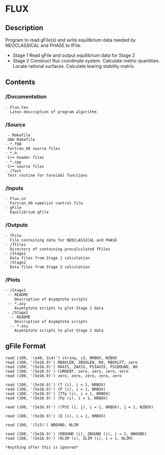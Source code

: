 # FLUX

## Description

   Program to read gFile(s) and write equilibrium data needed by NEOCLASSICAL and PHASE to fFile.
   - Stage 1
     Read gFile and output equilibrium data for Stage 2
   - Stage 2
     Construct flux coordinate system. Calculate metric quantities. Locate rational surfaces.
     Calculate tearing stability matrix. 
   
## Contents

 ### /Documentation
    - Flux.tex
      Latex description of program algorithm
	  
 ### /Source
     - Makefile
	 GNU Makefile
	- *.f90
	 Fortran_90 source files
	- *.h
	 C++ header files
	- *.cpp
	 C++ source files
	- /Test
	 Test routine for toroidal functions
	 
 ### /Inputs
	- Flux.in
	  Fortran_90 namelist control file
	- gFile
	  Equilibrium gFile
	  
 ### /Outputs
    - fFile
	  File containing data for NEOCLASSICAL and PHASE
	- /fFiles
      Directory of containing precalculated fFiles
	- /Stage1
	  Data files from Stage 1 calculation
	- /Stage2
	  Data files from Stage 2 calculation
	  
 ### /Plots
    - /Stage1
	 -- README
	    Description of Asymptote scripts
	 -- *.asy
	    Asymtptote scripts to plot Stage 1 data
     - /Stage2
	  -- README
	    Description of Asymptote scripts
	  -- *.asy
	    Asymtptote scripts to plot Stage 2 data

## gFile Format

    read (100, '(a48, 3i4)') string, i3, NRBOX, NZBOX
    read (100, '(5e16.9)') RBOXLEN, ZBOXLEN, R0, RBOXLFT, zero
    read (100, '(5e16.9)') RAXIS, ZAXIS, PSIAXIS, PSIBOUND, B0
    read (100, '(5e16.9)') CURRENT, zero, zero, zero, zero
    read (100, '(5e16.9)') zero, zero, zero, zero, zero
 
    read (100, '(5e16.9)') (T (i), i = 1, NRBOX)
    read (100, '(5e16.9)') (P (i), i = 1, NRBOX)
    read (100, '(5e16.9)') (TTp (i), i = 1, NRBOX)
    read (100, '(5e16.9)') (Pp (i), i = 1, NRBOX)
  
    read (100, '(5e16.9)') ((PSI (i, j), i = 1, NRBOX), j = 1, NZBOX)

    read (100, '(5e16.9)') (Q (i), i = 1, NRBOX)

    read (100, '(2i5)') NBOUND, NLIM

    read (100, '(5e16.9)') (RBOUND (i), ZBOUND (i), i = 1, NBOUND)
    read (100, '(5e16.9)') (RLIM (i), ZLIM (i), i = 1, NLIM)
  
    *Anything after this is ignored*
